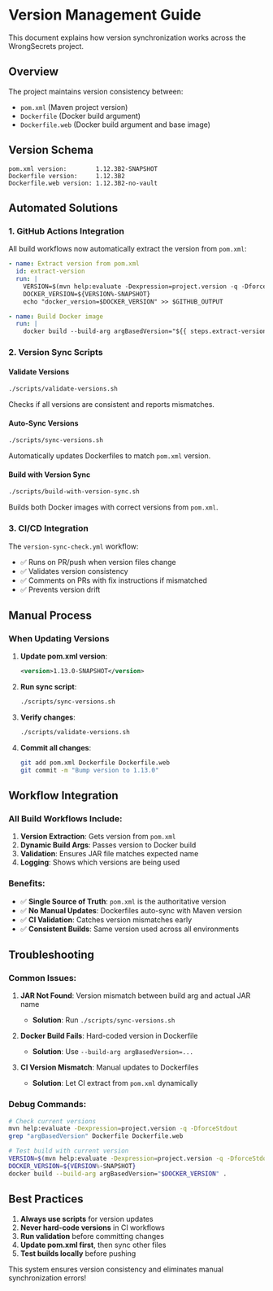 # Version Management Guide

This document explains how version synchronization works across the WrongSecrets project.

## Overview

The project maintains version consistency between:
- `pom.xml` (Maven project version)
- `Dockerfile` (Docker build argument)
- `Dockerfile.web` (Docker build argument and base image)

## Version Schema

```
pom.xml version:        1.12.3B2-SNAPSHOT
Dockerfile version:     1.12.3B2
Dockerfile.web version: 1.12.3B2-no-vault
```

## Automated Solutions

### 1. GitHub Actions Integration

All build workflows now automatically extract the version from `pom.xml`:

```yaml
- name: Extract version from pom.xml
  id: extract-version
  run: |
    VERSION=$(mvn help:evaluate -Dexpression=project.version -q -DforceStdout)
    DOCKER_VERSION=${VERSION%-SNAPSHOT}
    echo "docker_version=$DOCKER_VERSION" >> $GITHUB_OUTPUT

- name: Build Docker image
  run: |
    docker build --build-arg argBasedVersion="${{ steps.extract-version.outputs.docker_version }}" -t image .
```

### 2. Version Sync Scripts

#### Validate Versions
```bash
./scripts/validate-versions.sh
```
Checks if all versions are consistent and reports mismatches.

#### Auto-Sync Versions
```bash
./scripts/sync-versions.sh
```
Automatically updates Dockerfiles to match `pom.xml` version.

#### Build with Version Sync
```bash
./scripts/build-with-version-sync.sh
```
Builds both Docker images with correct versions from `pom.xml`.

### 3. CI/CD Integration

The `version-sync-check.yml` workflow:
- ✅ Runs on PR/push when version files change
- ✅ Validates version consistency
- ✅ Comments on PRs with fix instructions if mismatched
- ✅ Prevents version drift

## Manual Process

### When Updating Versions

1. **Update pom.xml version**:
   ```xml
   <version>1.13.0-SNAPSHOT</version>
   ```

2. **Run sync script**:
   ```bash
   ./scripts/sync-versions.sh
   ```

3. **Verify changes**:
   ```bash
   ./scripts/validate-versions.sh
   ```

4. **Commit all changes**:
   ```bash
   git add pom.xml Dockerfile Dockerfile.web
   git commit -m "Bump version to 1.13.0"
   ```

## Workflow Integration

### All Build Workflows Include:

1. **Version Extraction**: Gets version from `pom.xml`
2. **Dynamic Build Args**: Passes version to Docker build
3. **Validation**: Ensures JAR file matches expected name
4. **Logging**: Shows which versions are being used

### Benefits:

- ✅ **Single Source of Truth**: `pom.xml` is the authoritative version
- ✅ **No Manual Updates**: Dockerfiles auto-sync with Maven version
- ✅ **CI Validation**: Catches version mismatches early
- ✅ **Consistent Builds**: Same version used across all environments

## Troubleshooting

### Common Issues:

1. **JAR Not Found**: Version mismatch between build arg and actual JAR name
   - **Solution**: Run `./scripts/sync-versions.sh`

2. **Docker Build Fails**: Hard-coded version in Dockerfile
   - **Solution**: Use `--build-arg argBasedVersion=...`

3. **CI Version Mismatch**: Manual updates to Dockerfiles
   - **Solution**: Let CI extract from `pom.xml` dynamically

### Debug Commands:

```bash
# Check current versions
mvn help:evaluate -Dexpression=project.version -q -DforceStdout
grep "argBasedVersion" Dockerfile Dockerfile.web

# Test build with current version
VERSION=$(mvn help:evaluate -Dexpression=project.version -q -DforceStdout)
DOCKER_VERSION=${VERSION%-SNAPSHOT}
docker build --build-arg argBasedVersion="$DOCKER_VERSION" .
```

## Best Practices

1. **Always use scripts** for version updates
2. **Never hard-code versions** in CI workflows
3. **Run validation** before committing changes
4. **Update pom.xml first**, then sync other files
5. **Test builds locally** before pushing

This system ensures version consistency and eliminates manual synchronization errors!
